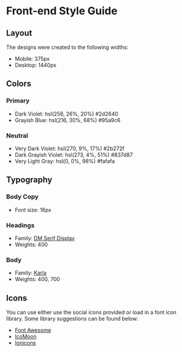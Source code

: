 # Front-end Style Guide

## Layout

The designs were created to the following widths:

- Mobile: 375px
- Desktop: 1440px

## Colors

### Primary

- Dark Violet: hsl(256, 26%, 20%)
	#2d2640
- Grayish Blue: hsl(216, 30%, 68%)
#95a9c6
### Neutral

- Very Dark Violet: hsl(270, 9%, 17%)
	#2b272f
- Dark Grayish Violet: hsl(273, 4%, 51%)
#837d87
- Very Light Gray: hsl(0, 0%, 98%)
	#fafafa

## Typography

### Body Copy

- Font size: 16px

### Headings

- Family: [DM Serif Display](https://fonts.google.com/specimen/DM+Serif+Display)
- Weights: 400

### Body

- Family: [Karla](https://fonts.google.com/specimen/Karla)
- Weights: 400, 700

## Icons

You can use either use the social icons provided or load in a font icon library. Some library suggestions can be found below:

- [Font Awesome](https://fontawesome.com)
- [IcoMoon](https://icomoon.io)
- [Ionicons](https://ionicons.com)